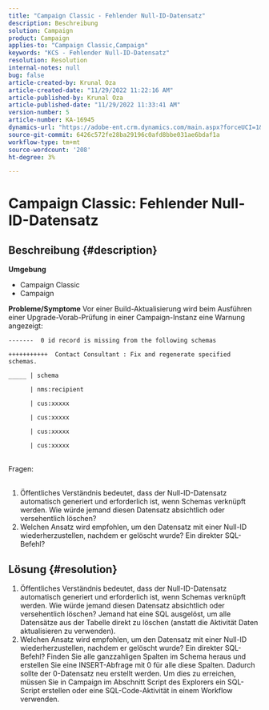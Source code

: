 ```yaml
---
title: "Campaign Classic - Fehlender Null-ID-Datensatz"
description: Beschreibung
solution: Campaign
product: Campaign
applies-to: "Campaign Classic,Campaign"
keywords: "KCS - Fehlender Null-ID-Datensatz"
resolution: Resolution
internal-notes: null
bug: false
article-created-by: Krunal Oza
article-created-date: "11/29/2022 11:22:16 AM"
article-published-by: Krunal Oza
article-published-date: "11/29/2022 11:33:41 AM"
version-number: 5
article-number: KA-16945
dynamics-url: "https://adobe-ent.crm.dynamics.com/main.aspx?forceUCI=1&pagetype=entityrecord&etn=knowledgearticle&id=95a25d0f-d86f-ed11-9561-6045bd006a22"
source-git-commit: 6426c572fe28ba29196c0afd8bbe031ae6bdaf1a
workflow-type: tm+mt
source-wordcount: '208'
ht-degree: 3%

---
```


# Campaign Classic: Fehlender Null-ID-Datensatz

## Beschreibung {#description}

<b>Umgebung</b>
- Campaign Classic
- Campaign



<b>Probleme/Symptome</b>
Vor einer Build-Aktualisierung wird beim Ausführen einer Upgrade-Vorab-Prüfung in einer Campaign-Instanz eine Warnung angezeigt:


```
-------  0 id record is missing from the following schemas

+++++++++++  Contact Consultant : Fix and regenerate specified schemas.

_____ | schema                   

      | nms:recipient            

      | cus:xxxxx     

      | cus:xxxxx         

      | cus:xxxxx        

      | cus:xxxxx
```

<br>Fragen:<br><br>


1. Öffentliches Verständnis bedeutet, dass der Null-ID-Datensatz automatisch generiert und erforderlich ist, wenn Schemas verknüpft werden. Wie würde jemand diesen Datensatz absichtlich oder versehentlich löschen?
2. Welchen Ansatz wird empfohlen, um den Datensatz mit einer Null-ID wiederherzustellen, nachdem er gelöscht wurde? Ein direkter SQL-Befehl?



## Lösung {#resolution}


1. Öffentliches Verständnis bedeutet, dass der Null-ID-Datensatz automatisch generiert und erforderlich ist, wenn Schemas verknüpft werden. Wie würde jemand diesen Datensatz absichtlich oder versehentlich löschen? Jemand hat eine SQL ausgelöst, um alle Datensätze aus der Tabelle direkt zu löschen (anstatt die Aktivität Daten aktualisieren zu verwenden).
2. Welchen Ansatz wird empfohlen, um den Datensatz mit einer Null-ID wiederherzustellen, nachdem er gelöscht wurde? Ein direkter SQL-Befehl? Finden Sie alle ganzzahligen Spalten im Schema heraus und erstellen Sie eine INSERT-Abfrage mit 0 für alle diese Spalten. Dadurch sollte der 0-Datensatz neu erstellt werden. Um dies zu erreichen, müssen Sie in Campaign im Abschnitt Script des Explorers ein SQL-Script erstellen oder eine SQL-Code-Aktivität in einem Workflow verwenden.

